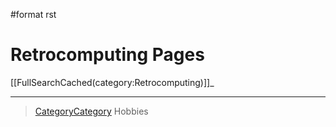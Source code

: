 \#format rst

Retrocomputing Pages
====================

[[FullSearchCached(category:Retrocomputing)]]\_

* * * * *

> [CategoryCategory](../CategoryCategory) Hobbies
